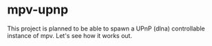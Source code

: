 # mpv-upnp

This project is planned to be able to spawn a UPnP (dlna) controllable instance of mpv. Let's see how it works out. 
